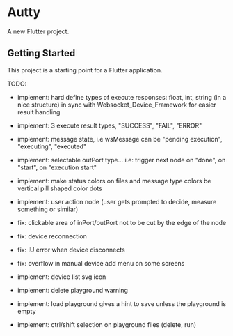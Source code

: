 # Autty

A new Flutter project.

## Getting Started

This project is a starting point for a Flutter application.

TODO:
- implement: hard define types of execute responses: float, int, string (in a nice structure) in sync with Websocket_Device_Framework for easier result handling
- implement: 3 execute result types, "SUCCESS", "FAIL", "ERROR"
- implement: message state, i.e wsMessage can be "pending execution", "executing", "executed"
- implement: selectable outPort type... i.e: trigger next node on "done", on "start", on "execution start"

- implement: make status colors on files and message type colors be vertical pill shaped color dots
- implement: user action node (user gets prompted to decide, measure something or similar)

- fix: clickable area of inPort/outPort not to be cut by the edge of the node
- fix: device reconnection
- fix: IU error when device disconnects
- fix: overflow in manual device add menu on some screens

- implement: device list svg icon
- implement: delete playground warning
- implement: load playground gives a hint to save unless the playground is empty
- implement: ctrl/shift selection on playground files (delete, run)